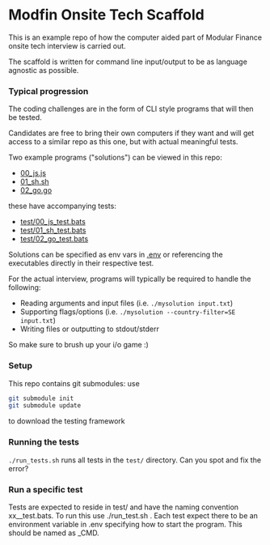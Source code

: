 # Modfin Onsite Tech Scaffold

This is an example repo of how the computer aided part of Modular Finance onsite tech interview is carried out.

The scaffold is written for command line input/output to be as language agnostic as possible.

### Typical progression

The coding challenges are in the form of CLI style programs that will then be tested.

Candidates are free to bring their own computers if they want and will get access to a similar repo as this one, but with actual meaningful tests.

Two example programs ("solutions") can be viewed in this repo:

* [00_js.js](00_js.js)
* [01_sh.sh](01_sh.sh)
* [02_go.go](02_go.go)

these have accompanying tests:

* [test/00_js_test.bats](test/00_js_test.bats)
* [test/01_sh_test.bats](test/01_sh_test.bats)
* [test/02_go_test.bats](test/02_go_test.bats)

Solutions can be specified as env vars in [.env](.env) or referencing the executables directly in their respective test.

For the actual interview, programs will typically be required to handle the following:

* Reading arguments and input files (i.e. `./mysolution input.txt`)
* Supporting flags/options (i.e. `./mysolution --country-filter=SE input.txt`)
* Writing files or outputting to stdout/stderr

So make sure to brush up your i/o game :)

### Setup

This repo contains git submodules: use  
```sh
git submodule init
git submodule update
```
to download the testing framework

### Running the tests

`./run_tests.sh` runs all tests in the `test/` directory. Can you spot and fix the error?

### Run a specific test

Tests are expected to reside in test/ and have the naming convention xx_<name>_test.bats. To run this use ./run_test.sh <name>. Each test expect there to be an environment variable in .env specifying how to start the program. This should be named as <NAME>_CMD.
